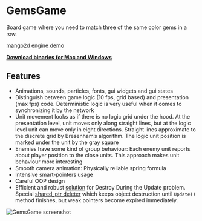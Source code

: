 # GemsGame

Board game where you need to match three of the same color gems in a row.

[mango2d engine demo](https://github.com/black-square/mango2d)

**[Download binaries for Mac and Windows](https://github.com/black-square/TagGame/releases)**

## Features
- Animations, sounds, particles, fonts, gui widgets and gui states
-	Distinguish between game logic (10 fps, grid based) and presentation (max fps) code. Deterministic 
  logic is very useful when it comes to synchronizing it by the network
-	Unit movement looks as if there is no logic grid under the hood. At the presentation level, unit moves 
  only along straight lines, but at the logic level unit can move only in eight directions. Straight lines 
  approximate to the discrete grid by Bresenham’s algorithm. The logic unit position is marked under 
  the unit by the gray square
-	Enemies have some kind of group behaviour: Each enemy unit reports about player position to the close units. 
  This approach makes unit behaviour more interesting
-	Smooth camera animation: Physically reliable spring formula
-	Intensive smart-pointers usage
-	Careful OOP design
-	Efficient and robust [solution](Engine/Logic/GameFieldBase.hpp) for Destroy During the Update problem. Special 
  [shared_ptr deleter](Engine/Logic/DefferedSharedPtrDeleter.hpp) which keeps object destruction until `Update()` 
  method finishes, but weak pointers become expired immediately.
 
![GemsGame screenshot](https://raw.github.com/wiki/black-square/mango2d/img/TagGame.png)

